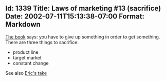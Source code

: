 Id: 1339
Title: Laws of marketing #13 (sacrifice)
Date: 2002-07-11T15:13:38-07:00
Format: Markdown
--------------
[The book](http://www.amazon.com/exec/obidos/ASIN/0887306667) says: you
have to give up something in order to get something. There are three
things to sacrifice:

-   product line
-   target market
-   constant change

See also [Eric's take](http://www.ericsink.com/laws/Law_13.html)
